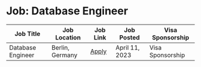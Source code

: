 # Job: Database Engineer

| Job Title | Job Location | Job Link | Job Posted | Visa Sponsorship |
| --- | --- | --- | --- | --- |
| Database Engineer | Berlin, Germany | [Apply](https://careers.wolt.com/en/jobs/database-engineer/6353c71) | April 11, 2023 | Visa Sponsorship |
